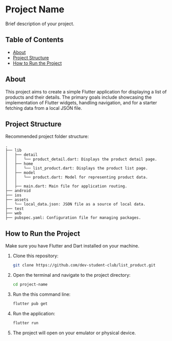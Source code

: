 # Project Name

Brief description of your project.

## Table of Contents

- [About](#about)
- [Project Structure](#project-structure)
- [How to Run the Project](#how-to-run-the-project)

## About

This project aims to create a simple Flutter application for displaying a list of products and their details. The primary goals include showcasing the implementation of Flutter widgets, handling navigation, and for a starter fetching data from a local JSON file.

## Project Structure

Recommended project folder structure:

```
.
├── lib
│   ├── detail
│   │   └── product_detail.dart: Displays the product detail page.
│   ├── home
│   │   └── list_product.dart: Displays the product list page.
│   ├── model
│   │   └── product.dart: Model for representing product data.
│   │
│   ├── main.dart: Main file for application routing.
├── android
├── ios
├── assets
│   └── local_data.json: JSON file as a source of local data.
├── test
├── web
├── pubspec.yaml: Configuration file for managing packages.
```

## How to Run the Project

Make sure you have Flutter and Dart installed on your machine.

1. Clone this repository:

    ```bash
    git clone https://github.com/dev-student-club/list_product.git
    ```

2. Open the terminal and navigate to the project directory:

    ```bash
    cd project-name
    ```
    
3. Run the this command line:

    ```bash
    flutter pub get
    ```

4. Run the application:

    ```bash
    flutter run
    ```

5. The project will open on your emulator or physical device.

